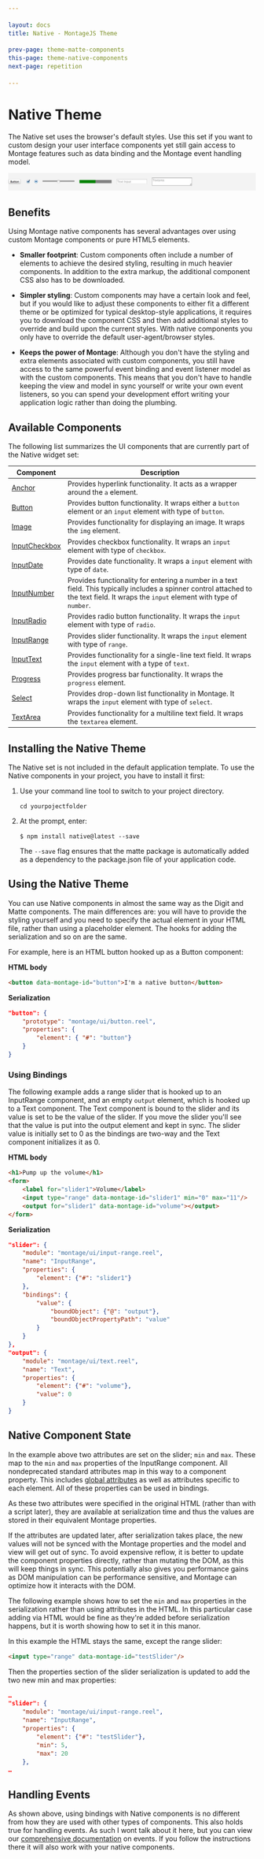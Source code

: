 ```yaml
---

layout: docs
title: Native - MontageJS Theme

prev-page: theme-matte-components
this-page: theme-native-components
next-page: repetition

---
```



# Native Theme

The Native set uses the browser's default styles. Use this set if you want to custom design your user interface components yet still gain access to Montage features such as data binding and the Montage event handling model.

![Native](../images/themes/native.png)

## Benefits
Using Montage native components has several advantages over using custom Montage components or pure HTML5 elements.

* **Smaller footprint**: Custom components often include a number of elements to achieve the desired styling, resulting in much heavier components. In addition to the extra markup, the additional component CSS also has to be downloaded.

* **Simpler styling**: Custom components may have a certain look and feel, but if you would like to adjust these components to either fit a different theme or be optimized for typical desktop-style applications, it requires you to download the component CSS and then add additional styles to override and build upon the current styles. With native components you only have to override the default user-agent/browser styles.

* **Keeps the power of Montage**: Although you don't have the styling and extra elements associated with custom components, you still have access to the same powerful event binding and event listener model as with the custom components. This means that you don't have to handle keeping the view and model in sync yourself or write your own event listeners, so you can spend your development effort writing your application logic rather than doing the plumbing.

## Available Components
The following list summarizes the UI components that are currently part of the Native widget set:

Component | Description
------------ | -------------
<a href="https://github.com/montagejs/native/tree/master/ui/anchor.reel" target="_blank">Anchor</a> | Provides hyperlink functionality. It acts as a wrapper around the `a` element.
<a href="https://github.com/montagejs/native/tree/master/ui/button.reel" target="_blank">Button</a> | Provides button functionality. It wraps either a `button` element or an `input` element with type of `button`.
<a href="https://github.com/montagejs/native/tree/master/ui/image.reel" target="_blank">Image</a> | Provides functionality for displaying an image. It wraps the `img` element.
<a href="https://github.com/montagejs/native/tree/master/ui/input-checkbox.reel" target="_blank">InputCheckbox</a> | Provides checkbox functionality. It wraps an `input` element with type of `checkbox`.
<a href="https://github.com/montagejs/native/tree/master/ui/input-date.reel" target="_blank">InputDate</a> | Provides date functionality. It wraps a `input` element with type of `date`.
<a href="https://github.com/montagejs/native/tree/master/ui/input-number.reel" target="_blank">InputNumber</a> | Provides functionality for entering a number in a text field. This typically includes a spinner control attached to the text field. It wraps the `input` element with type of `number`.
<a href="https://github.com/montagejs/native/tree/master/ui/input-radio.reel" target="_blank">InputRadio</a> | Provides radio button functionality. It wraps the `input` element with type of `radio`.
<a href="https://github.com/montagejs/native/tree/master/ui/input-range.reel" target="_blank">InputRange</a> | Provides slider functionality. It wraps the `input` element with type of `range`.
<a href="https://github.com/montagejs/native/tree/master/ui/input-text.reel" target="_blank">InputText</a> | Provides functionality for a single-line text field. It wraps the `input` element with a type of `text`.
<a href="https://github.com/montagejs/native/tree/master/ui/progress.reel" target="_blank">Progress</a> | Provides progress bar functionality. It wraps the `progress` element.
<a href="https://github.com/montagejs/native/tree/master/ui/select.reel" target="_blank">Select</a> | Provides drop-down list functionality in Montage. It wraps the `input` element with type of `select`.
<a href="https://github.com/montagejs/native/tree/master/ui/textarea.reel" target="_blank">TextArea</a> | Provides functionality for a multiline text field. It wraps the `textarea` element.


## Installing the Native Theme

The Native set is not included in the default application template. To use the Native components in your project, you have to install it first:

1. Use your command line tool to switch to your project directory.

    ```
    cd yourpojectfolder
    ```
    
2. At the prompt, enter:

    ```
    $ npm install native@latest --save
    ```
    
    The `--save` flag ensures that the matte package is automatically added as a dependency to the package.json file of your application code.

## Using the Native Theme

You can use Native components in almost the same way as the Digit and Matte components. The main differences are: you will have to provide the styling yourself and you need to specify the actual element in your HTML file, rather than using a placeholder element. The hooks for adding the serialization and so on are the same.

For example, here is an HTML button hooked up as a Button component:

**HTML body**

```html
<button data-montage-id="button">I'm a native button</button>
```

**Serialization**

```json
"button": {
    "prototype": "montage/ui/button.reel",
    "properties": {
        "element": { "#": "button"}
    }
}
```

### Using Bindings
The following example adds a range slider that is hooked up to an InputRange component, and an empty `output` element, which is hooked up to a Text component. The Text component is bound to the slider and its value is set to be the value of the slider. If you move the slider you'll see that the value is put into the output element and kept in sync. The slider value is initially set to 0 as the bindings are two-way and the Text component initializes it as 0.

**HTML body**

```html
<h1>Pump up the volume</h1>
<form>
    <label for="slider1">Volume</label>
    <input type="range" data-montage-id="slider1" min="0" max="11"/>
    <output for="slider1" data-montage-id="volume"></output>
</form>
```

**Serialization**

```json
"slider": {
    "module": "montage/ui/input-range.reel",
    "name": "InputRange",
    "properties": {
        "element": {"#": "slider1"}
    },
    "bindings": {
        "value": {
            "boundObject": {"@": "output"},
            "boundObjectPropertyPath": "value"
        }
    }
},
"output": {
    "module": "montage/ui/text.reel",
    "name": "Text",
    "properties": {
        "element": {"#": "volume"},
        "value": 0
    }
}                
```

## Native Component State
In the example above two attributes are set on the slider; `min` and `max`. These map to the `min` and `max` properties of the InputRange component. All nondeprecated standard attributes map in this way to a component property. This includes [global attributes](http://www.w3.org/TR/html5/elements.html#global-attributes) as well as attributes specific to each element. All of these properties can be used in bindings.

As these two attributes were specified in the original HTML (rather than with a script later), they are available at serialization time and thus the values are stored in their equivalent Montage properties.

If the attributes are updated later, after serialization takes place, the new values will not be synced with the Montage properties and the model and view will get out of sync. To avoid expensive reflow, it is better to update the component properties directly, rather than mutating the DOM, as this will keep things in sync. This potentially also gives you performance gains as DOM manipulation can be performance sensitive, and Montage can optimize how it interacts with the DOM.

The following example shows how to set the `min` and `max` properties in the serialization rather than using attributes in the HTML. In this particular case adding via HTML would be fine as they're added before serialization happens, but it is worth showing how to set it in this manor.

In this example the HTML stays the same, except the range slider:

```html
<input type="range" data-montage-id="testSlider"/>
```

Then the properties section of the slider serialization is updated to add the two new min and max properties:

```json
…
"slider": {
    "module": "montage/ui/input-range.reel",
    "name": "InputRange",
    "properties": {
        "element": {"#": "testSlider"},
        "min": 5,
        "max": 20
    },
…
```

## Handling Events
As shown above, using bindings with Native components is no different from how they are used with other types of components. This also holds true for handling events. As such I wont talk about it here, but you can view our [comprehensive documentation](https://github.com/montagejs/montage/wiki/Event-handling) on events. If you follow the instructions there it will also work with your native components.
